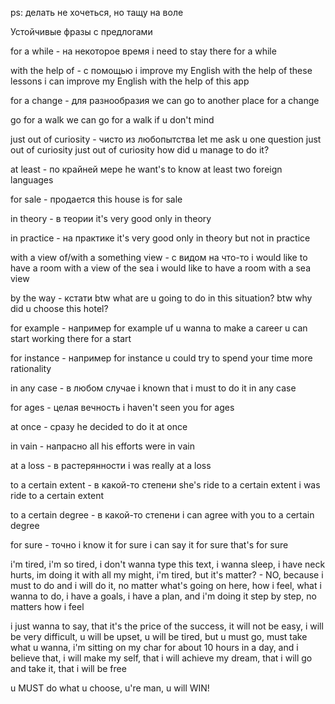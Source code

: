 ps: делать не хочеться, но тащу на воле 

Устойчивые фразы с предлогами 

for a while - на некоторое время 
	i need to stay there for a while 

with the help of - с помощью 
	i improve my English with the help of these lessons 
	i can improve my English with the help of this app 

for a change - для разнообразия 
	we can go to another place for a change 

go for a walk 
	we can go for a walk if u don't mind

just out of curiosity - чисто из любопытства 
	let me ask u one question just out of curiosity 
	just out of curiosity how did u manage to do it?

at least - по крайней мере 
	he want's to know at least two foreign languages 

for sale - продается 
	this house is for sale 

in theory - в теории 
	it's very good only in theory 

in practice - на практике 
	it's very good only in theory but not in practice 

with a view of/with a something view - с видом на что-то
	i would like to have a room with a view of the sea 
	i would like to have a room with a sea view

by the way - кстати 
	btw what are u going to do in this situation? 
	btw why did u choose this hotel? 

for example - например 
	for example uf u wanna to make a career u can start working there for a start

for instance - например 
	for instance u could try to spend your time more rationality 

in any case - в любом случае 
	i known that i must to do it in any case 

for ages - целая вечность 
	i haven't seen you for ages 

at once - сразу
	he decided to do it at once 

in vain - напрасно
	all his efforts were in vain 

at a loss - в растерянности 
	i was really at a loss 

to a certain extent - в какой-то степени 
	she's ride to a certain extent 
	i was ride to a certain extent 

to a certain degree - в какой-то степени 
	i can agree with you to a certain degree 

for sure - точно
	i know it for sure 
	i can say it for sure 
	that's for sure 


i'm tired, i'm so tired, i don't wanna type this text, i wanna sleep, i have neck hurts, im doing it with all my might, i'm tired, but it's matter? - NO, because i must to do and i will do it, no matter what's going on here, how i feel, what i wanna to do, i have a goals, i have a plan, and i'm doing it step by step, no matters how i feel 

i just wanna to say, that it's the price of the success, it will not be easy, i will be very difficult, u will be upset, u will be tired, but u must go, must take what u wanna, i'm sitting on my char for about 10 hours in a day, and i believe that, i will make my self, that i will achieve my dream, that i will go and take it, that i will be free 

u MUST do what u choose, u're man, u will WIN!